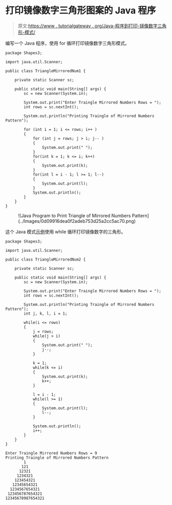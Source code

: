 # 打印镜像数字三角形图案的 Java 程序

> 原文:[https://www . tutorialgateway . org/Java-程序到打印-镜像数字三角形-模式/](https://www.tutorialgateway.org/java-program-to-print-triangle-of-mirrored-numbers-pattern/)

编写一个 Java 程序，使用 for 循环打印镜像数字三角形模式。

```
package Shapes3;

import java.util.Scanner;

public class TriangleMirroredNum1 {

	private static Scanner sc;

	public static void main(String[] args) {
		sc = new Scanner(System.in);

		System.out.print("Enter Traingle Mirrored Numbers Rows = ");
		int rows = sc.nextInt();

		System.out.println("Printing Traingle of Mirrored Numbers Pattern");

		for (int i = 1; i <= rows; i++ ) 
		{
			for (int j = rows; j > i; j-- ) 
			{
				System.out.print(" ");
			}
			for(int k = 1; k <= i; k++) 
			{
				System.out.print(k);
			}
			for(int l = i - 1; l >= 1; l--)
			{
				System.out.print(l);
			}
			System.out.println();
		}
	}
}
```

<figure class="wp-block-image size-large">![Java Program to Print Triangle of Mirrored Numbers Pattern](../Images/0d09916dea0f2adeb753d25a2cc5ac70.png)</figure>

这个 Java 模式[示例](https://www.tutorialgateway.org/learn-java-programs/)使用 while 循环打印镜像数字的三角形。

```
package Shapes3;

import java.util.Scanner;

public class TriangleMirroredNum2 {

	private static Scanner sc;

	public static void main(String[] args) {
		sc = new Scanner(System.in);

		System.out.print("Enter Traingle Mirrored Numbers Rows = ");
		int rows = sc.nextInt();

		System.out.println("Printing Traingle of Mirrored Numbers Pattern");
		int j, k, l, i = 1;

		while(i <= rows) 
		{
			j = rows;
			while(j > i) 
			{
				System.out.print(" ");
				j--;
			}

			k = 1; 
			while(k <= i) 
			{
				System.out.print(k);
				k++;
			}

			l = i - 1;
			while(l >= 1)
			{
				System.out.print(l);
				l--;
			}

			System.out.println();
			i++;
		}
	}
}
```

```
Enter Traingle Mirrored Numbers Rows = 9
Printing Traingle of Mirrored Numbers Pattern
        1
       121
      12321
     1234321
    123454321
   12345654321
  1234567654321
 123456787654321
12345678987654321
```